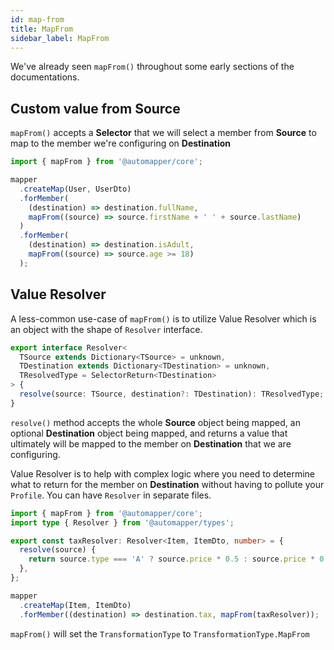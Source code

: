 ```yaml
---
id: map-from
title: MapFrom
sidebar_label: MapFrom
---
```


We've already seen `mapFrom()` throughout some early sections of the documentations.

## Custom value from **Source**

`mapFrom()` accepts a **Selector** that we will select a member from **Source** to map to the member we're configuring on **Destination**

```ts
import { mapFrom } from '@automapper/core';

mapper
  .createMap(User, UserDto)
  .forMember(
    (destination) => destination.fullName,
    mapFrom((source) => source.firstName + ' ' + source.lastName)
  )
  .forMember(
    (destination) => destination.isAdult,
    mapFrom((source) => source.age >= 18)
  );
```

## Value Resolver

A less-common use-case of `mapFrom()` is to utilize Value Resolver which is an object with the shape of `Resolver` interface.

```ts
export interface Resolver<
  TSource extends Dictionary<TSource> = unknown,
  TDestination extends Dictionary<TDestination> = unknown,
  TResolvedType = SelectorReturn<TDestination>
> {
  resolve(source: TSource, destination?: TDestination): TResolvedType;
}
```

`resolve()` method accepts the whole **Source** object being mapped, an optional **Destination** object being mapped, and returns a value that ultimately will be mapped to the member on **Destination** that we are configuring.

Value Resolver is to help with complex logic where you need to determine what to return for the member on **Destination** without having to pollute your `Profile`. You can have `Resolver` in separate files.

```ts
import { mapFrom } from '@automapper/core';
import type { Resolver } from '@automapper/types';

export const taxResolver: Resolver<Item, ItemDto, number> = {
  resolve(source) {
    return source.type === 'A' ? source.price * 0.5 : source.price * 0.9;
  },
};

mapper
  .createMap(Item, ItemDto)
  .forMember((destination) => destination.tax, mapFrom(taxResolver));
```

`mapFrom()` will set the `TransformationType` to `TransformationType.MapFrom`
